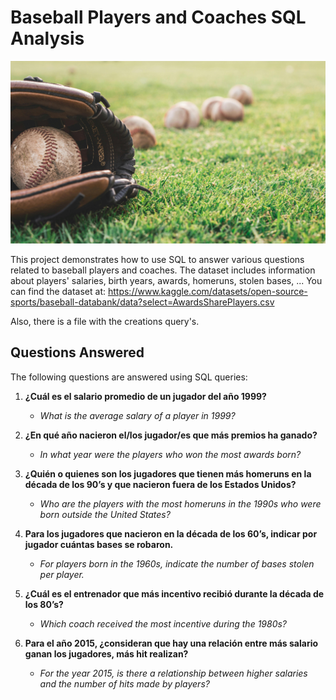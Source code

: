 # Baseball Players and Coaches SQL Analysis

![banner](Baseball.jpg)

This project demonstrates how to use SQL to answer various questions related to baseball players and coaches. The dataset includes information about players' salaries, birth years, awards, homeruns, stolen bases, ...
You can find the dataset at: https://www.kaggle.com/datasets/open-source-sports/baseball-databank/data?select=AwardsSharePlayers.csv

Also, there is a file with the creations query's.

## Questions Answered

The following questions are answered using SQL queries:

1. **¿Cuál es el salario promedio de un jugador del año 1999?**
   - *What is the average salary of a player in 1999?*

2. **¿En qué año nacieron el/los jugador/es que más premios ha ganado?**
   - *In what year were the players who won the most awards born?*

3. **¿Quién o quienes son los jugadores que tienen más homeruns en la década de los 90’s y que nacieron fuera de los Estados Unidos?**
   - *Who are the players with the most homeruns in the 1990s who were born outside the United States?*

4. **Para los jugadores que nacieron en la década de los 60’s, indicar por jugador cuántas bases se robaron.**
   - *For players born in the 1960s, indicate the number of bases stolen per player.*

5. **¿Cuál es el entrenador que más incentivo recibió durante la década de los 80’s?**
   - *Which coach received the most incentive during the 1980s?*

6. **Para el año 2015, ¿consideran que hay una relación entre más salario ganan los jugadores, más hit realizan?**
   - *For the year 2015, is there a relationship between higher salaries and the number of hits made by players?*
